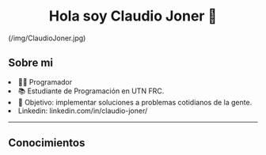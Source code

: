 
<h1><center> Hola soy Claudio Joner 👋</center></h1>
(/img/ClaudioJoner.jpg)
<h2> Sobre mi</h2>
<p>
<li>👨‍💻 Programador</li>
<li>📚 Estudiante de Programación en UTN FRC.</li>
<li>🥇 Objetivo: implementar soluciones a problemas cotidianos de la gente.</li>
<li>Linkedin: <a>linkedin.com/in/claudio-joner/</a></li>
</p>
<hr>
<h2> Conocimientos</h2>
<!--
**claudio-joner/claudio-joner** is a ✨ _special_ ✨ repository because its `README.md` (this file) appears on your GitHub profile.

Here are some ideas to get you started:

- 🔭 I’m currently working on ...
- 🌱 I’m currently learning ...
- 👯 I’m looking to collaborate on ...
- 🤔 I’m looking for help with ...
- 💬 Ask me about ...
- 📫 How to reach me: ...
- 😄 Pronouns: ...
- ⚡ Fun fact: ...
-->
